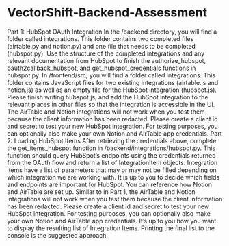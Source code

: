 # VectorShift-Backend-Assessment
Part 1: HubSpot OAuth Integration 
In the /backend directory, you will find a folder called integrations. This folder 
contains two completed files (airtable.py and notion.py) and one file that needs 
to be completed (hubspot.py). Use the structure of the completed integrations and 
any relevant documentation from HubSpot to finish the authorize_hubspot, 
oauth2callback_hubspot, and get_hubspot_credentials functions in 
hubspot.py. 
In /frontend/src, you will find a folder called integrations. This folder contains 
JavaScript files for two existing integrations (airtable.js and notion.js) as well 
as an empty file for the HubSpot integration (hubspot.js). Please finish writing 
hubspot.js, and add the HubSpot integration to the relevant places in other files so 
that the integration is accessible in the UI. 
The AirTable and Notion integrations will not work when you test them because the 
client information has been redacted. Please create a client id and secret to test your 
new HubSpot integration. For testing purposes, you can optionally also make your own 
Notion and AirTable app credentials. 
Part 2: Loading HubSpot Items 
After retrieving the credentials above, complete the get_items_hubspot function 
in /backend/integrations/hubspot.py. This function should query HubSpot’s 
endpoints using the credentials returned from the OAuth flow and return a list of 
IntegrationItem objects. Integration items have a list of parameters that may or may 
not be filled depending on which integration we are working with. It is up to you to 
decide which fields and endpoints are important for HubSpot. You can reference how 
Notion and AirTable are set up. 
Similar to in Part 1, the AirTable and Notion integrations will not work when you test 
them because the client information has been redacted. Please create a client id and 
secret to test your new HubSpot integration. For testing purposes, you can optionally 
also make your own Notion and AirTable app credentials. 
It’s up to you how you want to display the resulting list of Integration Items. Printing 
the final list to the console is the suggested approach.
